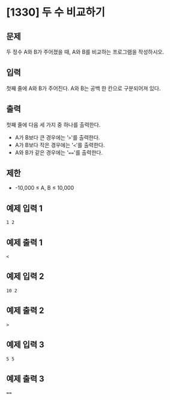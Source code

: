 # [1330] 두 수 비교하기 



## 문제

두 정수 A와 B가 주어졌을 때, A와 B를 비교하는 프로그램을 작성하시오.

## 입력

첫째 줄에 A와 B가 주어진다. A와 B는 공백 한 칸으로 구분되어져 있다.

## 출력

첫째 줄에 다음 세 가지 중 하나를 출력한다.

- A가 B보다 큰 경우에는 '`>`'를 출력한다.
- A가 B보다 작은 경우에는 '`<`'를 출력한다.
- A와 B가 같은 경우에는 '`==`'를 출력한다.

## 제한

- -10,000 ≤ A, B ≤ 10,000



## 예제 입력 1 

```
1 2
```

## 예제 출력 1 

```
<
```



## 예제 입력 2 

```
10 2
```

## 예제 출력 2 

```
>
```



## 예제 입력 3 

```
5 5
```

## 예제 출력 3 

```
==
```